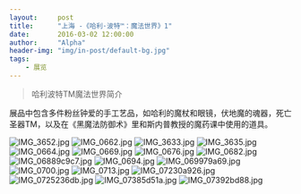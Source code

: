 ```yaml
---
layout:     post
title:      "上海 -《哈利·波特™：魔法世界》1"
date:       2016-03-02 12:00:00
author:     "Alpha"
header-img: "img/in-post/default-bg.jpg"
tags:
    - 展览
---
```


>哈利波特TM魔法世界简介

展品中包含多件粉丝钟爱的手工艺品，如哈利的魔杖和眼镜，伏地魔的魂器，死亡圣器TM，以及在《黑魔法防御术》里和斯内普教授的魔药课中使用的道具。

![IMG_3652.jpg](http://storage1.imgchr.com/images/IMG_3652.jpg)
![IMG_0662.jpg](http://storage1.imgchr.com/images/IMG_0662.jpg)
![IMG_3633.jpg](http://storage1.imgchr.com/images/IMG_3633.jpg)
![IMG_3635.jpg](http://storage1.imgchr.com/images/IMG_3635.jpg)
![IMG_0664.jpg](http://storage1.imgchr.com/images/IMG_0664.jpg)
![IMG_0669.jpg](http://storage1.imgchr.com/images/IMG_0669.jpg)
![IMG_0676.jpg](http://storage1.imgchr.com/images/IMG_0676.jpg)
![IMG_0682.jpg](http://storage1.imgchr.com/images/IMG_0682.jpg)
![IMG_06889c9c7.jpg](http://storage1.imgchr.com/images/IMG_06889c9c7.jpg)
![IMG_0694.jpg](http://storage1.imgchr.com/images/IMG_0694.jpg)
![IMG_069979a69.jpg](http://storage1.imgchr.com/images/IMG_069979a69.jpg)
![IMG_0700.jpg](http://storage1.imgchr.com/images/IMG_0700.jpg)
![IMG_0713.jpg](http://storage1.imgchr.com/images/IMG_0713.jpg)
![IMG_07230a926.jpg](http://storage1.imgchr.com/images/IMG_07230a926.jpg)
![IMG_0725236db.jpg](http://storage1.imgchr.com/images/IMG_0725236db.jpg)
![IMG_07385d51a.jpg](http://storage1.imgchr.com/images/IMG_07385d51a.jpg)
![IMG_07392bd88.jpg](http://storage1.imgchr.com/images/IMG_07392bd88.jpg)
